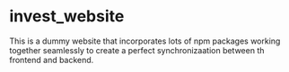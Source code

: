 # invest_website
This is a dummy website that incorporates lots of npm packages working together seamlessly to create a perfect synchronizaation between th frontend and backend.

